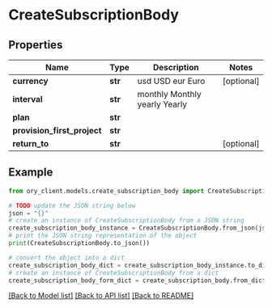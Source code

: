 # CreateSubscriptionBody


## Properties

Name | Type | Description | Notes
------------ | ------------- | ------------- | -------------
**currency** | **str** |  usd USD eur Euro | [optional] 
**interval** | **str** |  monthly Monthly yearly Yearly | 
**plan** | **str** |  | 
**provision_first_project** | **str** |  | 
**return_to** | **str** |  | [optional] 

## Example

```python
from ory_client.models.create_subscription_body import CreateSubscriptionBody

# TODO update the JSON string below
json = "{}"
# create an instance of CreateSubscriptionBody from a JSON string
create_subscription_body_instance = CreateSubscriptionBody.from_json(json)
# print the JSON string representation of the object
print(CreateSubscriptionBody.to_json())

# convert the object into a dict
create_subscription_body_dict = create_subscription_body_instance.to_dict()
# create an instance of CreateSubscriptionBody from a dict
create_subscription_body_form_dict = create_subscription_body.from_dict(create_subscription_body_dict)
```
[[Back to Model list]](../README.md#documentation-for-models) [[Back to API list]](../README.md#documentation-for-api-endpoints) [[Back to README]](../README.md)


